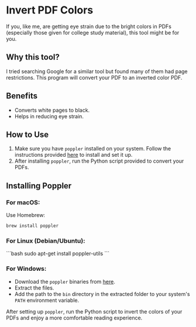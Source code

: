 # Invert PDF Colors

If you, like me, are getting eye strain due to the bright colors in PDFs (especially those given for college study material), this tool might be for you. 

## Why this tool?

I tried searching Google for a similar tool but found many of them had page restrictions. This program will convert your PDF to an inverted color PDF. 

## Benefits

- Converts white pages to black.
- Helps in reducing eye strain.

## How to Use

1. Make sure you have `poppler` installed on your system. Follow the instructions provided [here](#installing-poppler) to install and set it up.
2. After installing `poppler`, run the Python script provided to convert your PDFs.

## Installing Poppler

### For macOS:
Use Homebrew:

```bash
brew install poppler
```
### For Linux (Debian/Ubuntu):

\`\`\`bash
sudo apt-get install poppler-utils
\`\`\`

### For Windows:

- Download the `poppler` binaries from [here](http://blog.alivate.com.au/poppler-windows/).
- Extract the files.
- Add the path to the `bin` directory in the extracted folder to your system's `PATH` environment variable.

After setting up `poppler`, run the Python script to invert the colors of your PDFs and enjoy a more comfortable reading experience.
